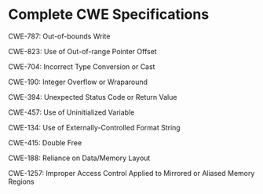 

# Complete CWE Specifications

CWE-787: Out-of-bounds Write

CWE-823: Use of Out-of-range Pointer Offset

CWE-704: Incorrect Type Conversion or Cast

CWE-190: Integer Overflow or Wraparound

CWE-394: Unexpected Status Code or Return Value

CWE-457: Use of Uninitialized Variable

CWE-134: Use of Externally-Controlled Format String

CWE-415: Double Free

CWE-188: Reliance on Data/Memory Layout

CWE-1257: Improper Access Control Applied to Mirrored or Aliased Memory Regions